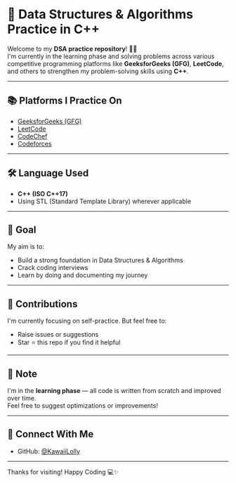 # 🚀 Data Structures & Algorithms Practice in C++

Welcome to my **DSA practice repository**! 👨‍💻  
I'm currently in the learning phase and solving problems across various competitive programming platforms like **GeeksforGeeks (GFG)**, **LeetCode**, and others to strengthen my problem-solving skills using **C++**.

---

## 📚 Platforms I Practice On

- [GeeksforGeeks (GFG)](https://www.geeksforgeeks.org/)
- [LeetCode](https://leetcode.com/)
- [CodeChef](https://www.codechef.com/)
- [Codeforces](https://codeforces.com/)

---

## 🛠️ Language Used

- **C++ (ISO C++17)**
- Using STL (Standard Template Library) wherever applicable

---


## 🎯 Goal

My aim is to:
- Build a strong foundation in Data Structures & Algorithms
- Crack coding interviews
- Learn by doing and documenting my journey

---

## 🙌 Contributions

I'm currently focusing on self-practice. But feel free to:
- Raise issues or suggestions
- Star ⭐ this repo if you find it helpful

---

## 📌 Note

I'm in the **learning phase** — all code is written from scratch and improved over time.  
Feel free to suggest optimizations or improvements!

---

## 🔗 Connect With Me

- GitHub: [@KawaiiLolly](https://github.com/KawaiiLolly)

---

Thanks for visiting! Happy Coding 💻✨